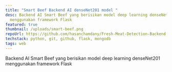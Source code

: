 ```yaml
---
title: "Smart Beef Backend AI denseNet201 model "
desc: Backend AI Smart Beef yang berisikan model deep learning denseNet201
  menggunakan framework Flask
featured: true
thumbnail: /uploads/smart-beef.png
repoUrl: https://github.com/hasanchamdany/Fresh-Meat-Detection-Backend
techstack: python, git, github, flask, mongodb
tags: web
---
```

Backend AI Smart Beef yang berisikan model deep learning denseNet201 menggunakan framework Flask